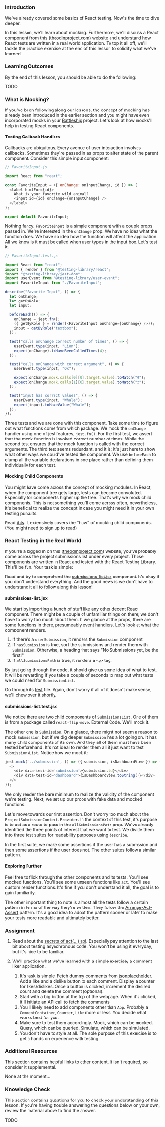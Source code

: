 ### Introduction

We've already covered some basics of React testing. Now's the time to dive deeper. 

In this lesson, we'll learn about mocking. Furthermore, we'll discuss a React component from this ([theodinproject.com](https://theodinproject.com)) website and understand how React tests are written in a real world application. To top it all off, we'll tackle the practice exercise at the end of this lesson to solidify what we've learned. 

### Learning Outcomes

By the end of this lesson, you should be able to do the following:

TODO

### What is Mocking?

If you've been following along our lessons, the concept of mocking has already been introduced in the earlier section and you might have even incorporated mocks in your [Battleship](https://www.theodinproject.com/paths/full-stack-javascript/courses/javascript/lessons/battleship) project. Let's look at how mocks'll help in testing React components.

#### Testing Callback Handlers

Callbacks are ubiquitous. Every avenue of user interaction involves callbacks. Sometimes they're passed in as props to alter state of the parent component. Consider this simple input component:

~~~javascript
// FavoriteInput.js

import React from "react";

const FavoriteInput = ({ onChange: onInputChange, id }) => (
  <label htmlFor={id}>
    What is your favorite wild animal?
    <input id={id} onChange={onInputChange} />
  </label>
);

export default FavoriteInput;
~~~

Nothing fancy. `FavoriteInput` is a simple component with a couple props passed in. We're interested in the `onChange` prop. We have no idea what the function does. We have no idea how the function will affect the application. All we know is it must be called when user types in the input box. Let's test it. 

~~~javascript
// FavoriteInput.test.js

import React from "react";
import { render } from "@testing-library/react";
import "@testing-library/jest-dom";
import userEvent from "@testing-library/user-event";
import FavoriteInput from "./FavoriteInput";

describe("Favorite Input", () => {
  let onChange;
  let getByRole;
  let input;

  beforeEach(() => {
    onChange = jest.fn();
    ({ getByRole } = render(<FavoriteInput onChange={onChange} />));
    input = getByRole("textbox");
  });

  test("calls onChange correct number of times", () => {
    userEvent.type(input, "Lion");
    expect(onChange).toHaveBeenCalledTimes(4);
  });

  test("calls onChange with correct argument", () => {
    userEvent.type(input, "Ox");

    expect(onChange.mock.calls[0][0].target.value).toMatch("O");
    expect(onChange.mock.calls[1][0].target.value).toMatch("x");
  });

  test("input has correct values", () => {
    userEvent.type(input, "Whale");
    expect(input).toHaveValue("Whale");
  });
});
~~~

Three tests and we are done with this component. Take some time to figure out what functions come from which package. 
We mock the `onChange` handler using one of jest features, `jest.fn()`. For the first test, we assert that the mock function is invoked correct number of times. While the second test ensures that the mock function is called with the correct arguments. The third test seems redundant, and it is; it's just here to show what other ways we could've tested the component. We use `beforeEach` to clump all the variable declarations in one place rather than defining them individually for each test.  

#### Mocking Child Components

You might have come across the concept of mocking modules. In React, when the component tree gets large, tests can become convoluted. Especially for components higher up the tree. That's why we mock child components. This is not something you'll come across often, nevertheless, it's beneficial to realize the concept in case you might need it in your own testing pursuits. 

Read [this](https://medium.com/@taylormclean15/jest-testing-mocking-child-components-to-make-your-unit-tests-more-concise-18691ef6a0c2). It extensively covers the "how" of mocking child components. (You might need to sign up to read)

### React Testing in the Real World

If you're a logged in on this ([theodinproject.com](https://theodinproject.com)) website, you've probably come across the project submissions list under every project. Those components are written in React and tested with the React Testing Library. This'll be fun. Your task is simple:

Read and try to comprehend the [submissions-list.jsx](https://github.com/TheOdinProject/theodinproject/blob/main/app/javascript/components/project-submissions/components/submissions-list.jsx) component. It's okay if you don't understand everything. And the good news is we don't have to understand it all to follow along this lesson!

#### submissions-list.jsx

We start by importing a bunch of stuff like any other decent React component. There might be a couple of unfamiliar things on there; we don't have to worry too much about them. If we glance at the props, there are some functions in there, presumeably event handlers. Let's look at what the component renders.

1. If there's a `userSubmission`, it renders the `Submission` component
2. If `hasSubmission` is true, sort the submissions and render them with `Submission`. Otherwise, a heading that says "No Submissions yet, be the first!"
3. If  `allSubmissionsPath` is true, it renders a `<p>` tag.

By just going through the code, it should give us some idea of what to test. It will be rewarding if you take a couple of seconds to map out what tests we could need for `SubmissionList`.

Go through its [test](https://github.com/TheOdinProject/theodinproject/blob/main/app/javascript/components/project-submissions/components/__tests__/submissions-list.test.jsx) file. Again, don't worry if all of it doesn't make sense, we'll chew over it shortly.

#### submissions-list.test.jsx

We notice there are two child components of `SubmissionsList`. One of them is from a package called `react-flip-move`. External Code. We'll mock it. 

The other one is `Submission`. On a glance, there might not seem a reason to mock `Submission`, but if we dig deeper `Submission` has a lot going on. It has many child components of its own. And they all of them must have been tested beforehand. It's not ideal to render them all if just want to test `SubmissionsList`. Notice how we mock it:

~~~javascript 
jest.mock('../submission', () => ({ submission, isDashboardView }) => (
  <>
    <div data-test-id="submission">{submission.id}</div>
    <div data-test-id="dashboard">{isDashboardView.toString()}</div>
  </>
));
~~~

We only render the bare minimum to realize the validity of the component we're testing. Next, we set up our props with fake data and mocked functions.

Let's move towards our first assertion. Don't worry too much about the `ProjectSubmissionContext.Provider`. In the context of this test, it's purpose is to act as a route to pass in the `allSubmissionsPath` prop. We've already identified the three points of interest that we want to test. We divide them into three test suites for readability purposes using `describe`.

In the first suite, we make some assertions if the user has a submssion and then some assertions if the user does not. The other suites follow a similar pattern.

#### Exploring Further

Feel free to flick through the other components and its tests. You'll see mocked functions. You'll see some unseen functions like `act`. You'll see custom render functions. It's fine if you don't understand it all, the goal is to gain familiarity.

The other important thing to note is almost all the tests follow a certain pattern in terms of the way they're written. They follow the [Arrange-Act-Assert](http://wiki.c2.com/?ArrangeActAssert) pattern. It's a good idea to adopt the pattern sooner or later to make your tests more readable and ultimately better.

### Assignment

<div class="lesson-content__panel" markdown="1">

1. Read about the [secrets of act(...) api](https://github.com/mrdulin/react-act-examples/blob/master/sync.md). Especially pay attention to the last bit about testing asynchronous code. You won't be using it everyday, but it's nice to be familiar.

2. We'll practice what we've learned with a simple exercise; a comment liker application.  
    1. It's task is simple. Fetch dummy comments from [jsonplaceholder](https://jsonplaceholder.typicode.com/). Add a like and a dislike button to each comment. Display a counter for likes/dislikes. Once a button is clicked, increment the desired count and delete the comment (optional).
    2. Start with a big button at the top of the webpage. When it's clicked, it'll initiate an API call to fetch the comments.
    3. You'll likely need to add components other than `App`. Probably a `CommentContainer`, `Counter`, `Like` more or less. You decide what works best for you. 
    4. Make sure to test them accordingly. Mock, which can be mocked. Query, which can be queried. Simulate, which can be simulated. 
    5. You don't have to style at all. The sole purpose of this exercise is to get a hands on experience with testing. 
</div>

### Additional Resources

This section contains helpful links to other content. It isn't required, so consider it supplemental.

None at the moment...

### Knowledge Check

This section contains questions for you to check your understanding of this lesson. If you're having trouble answering the questions below on your own, review the material above to find the answer.

TODO

